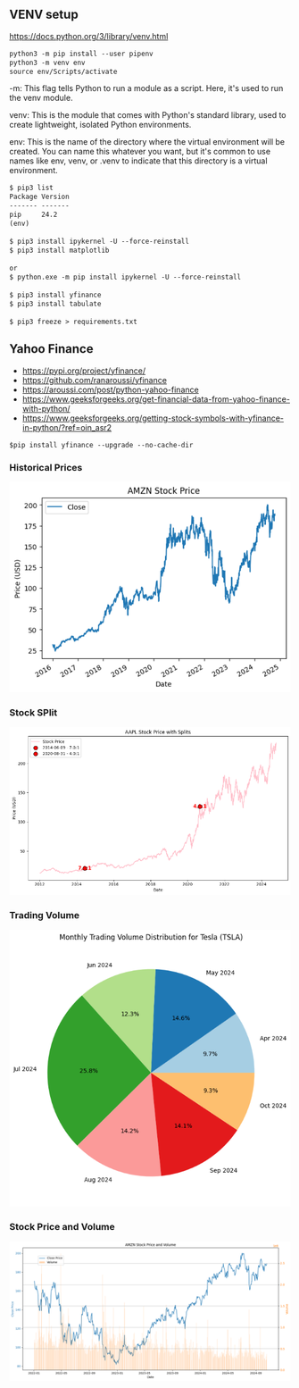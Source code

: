 ## VENV setup

https://docs.python.org/3/library/venv.html

```shell
python3 -m pip install --user pipenv
python3 -m venv env
source env/Scripts/activate
```

-m: This flag tells Python to run a module as a script. Here, it's used to run the venv module.

venv: This is the module that comes with Python's standard library, used to create lightweight, isolated Python environments.

env: This is the name of the directory where the virtual environment will be created. You can name this whatever you want, but it's common to use names like env, venv, or .venv to indicate that this directory is a virtual environment.


```shell
$ pip3 list
Package Version
------- -------
pip     24.2
(env)

$ pip3 install ipykernel -U --force-reinstall
$ pip3 install matplotlib

or 
$ python.exe -m pip install ipykernel -U --force-reinstall

$ pip3 install yfinance
$ pip3 install tabulate

$ pip3 freeze > requirements.txt 
```

## Yahoo Finance
- https://pypi.org/project/yfinance/
- https://github.com/ranaroussi/yfinance
- https://aroussi.com/post/python-yahoo-finance
- https://www.geeksforgeeks.org/get-financial-data-from-yahoo-finance-with-python/
- https://www.geeksforgeeks.org/getting-stock-symbols-with-yfinance-in-python/?ref=oin_asr2


```shell
$pip install yfinance --upgrade --no-cache-dir
```

### Historical Prices
![alt text](images/AMZN_2016_2025.png)

### Stock SPlit
![alt text](images/AAPL_SPLIT.png)

### Trading Volume
![alt text](images/TESLA_TRADING_VOLUME.png)

### Stock Price and Volume
![alt text](images/AMZN_PRICE_VOLUME.png)